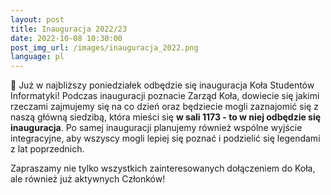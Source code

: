```yaml
---
layout:	post
title: Inauguracja 2022/23
date: 2022-10-08 10:30:00
post_img_url: /images/inauguracja_2022.png
language: pl
---
```

🎉 Już w najbliższy poniedziałek odbędzie się inauguracja Koła Studentów Informatyki! Podczas inauguracji poznacie Zarząd Koła, dowiecie się jakimi rzeczami zajmujemy się na co dzień oraz będziecie mogli zaznajomić się z naszą główną siedzibą, która mieści się **w sali 1173 - to w niej odbędzie się inauguracja**. Po samej inauguracji planujemy również wspólne wyjście integracyjne, aby wszyscy mogli lepiej się poznać i podzielić się legendami z lat poprzednich.

Zapraszamy nie tylko wszystkich zainteresowanych dołączeniem do Koła, ale również już aktywnych Członków!